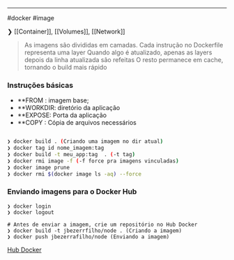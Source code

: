 -----
#docker #image 

❯ [[Container]], [[Volumes]], [[Network]]

>As imagens são divididas em camadas.
 Cada instrução no Dockerfile representa uma layer
 Quando algo é atualizado, apenas as layers depois da linha atualizada são refeitas
 O resto permanece em cache, tornando o build mais rápido


### Instruções básicas 

- **FROM : imagem base;
- **WORKDIR: diretório da aplicação
- **EXPOSE: Porta da aplicação
- **COPY : Cópia de arquivos necessários

```bash

❯ docker build . (Criando uma imagem no dir atual)
❯ docker tag id nome_imagem:tag
❯ docker build -t meu_app:tag  . (-t tag)
❯ docker rmi image -f (-f force pra imagens vinculadas)
❯ docker image prune
❯ docker rmi $(docker image ls -aq) --force

```

### Enviando imagens para o Docker Hub

```shel
❯ docker login
❯ docker logout

# Antes de enviar a imagem, crie um repositório no Hub Docker
❯ docker build -t jbezerrfilho/node . (Criando a imagem)
❯ docker push jbezerrafilho/node (Enviando a imagem)
```

 [Hub Docker](https://hub.docker.com)


 